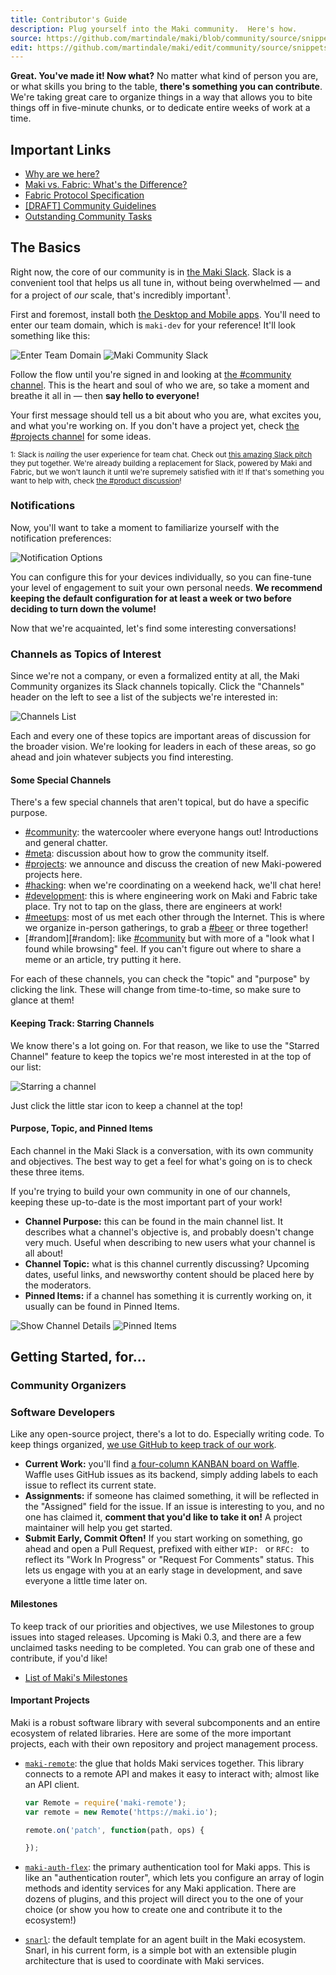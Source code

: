 ```yaml
---
title: Contributor's Guide
description: Plug yourself into the Maki community.  Here's how.
source: https://github.com/martindale/maki/blob/community/source/snippets/introduction.md
edit: https://github.com/martindale/maki/edit/community/source/snippets/introduction.md
---
```


**Great.  You've made it! Now what?**  No matter what kind of person you are, or
what skills you bring to the table, **there's something you can contribute**.
We're taking great care to organize things in a way that allows you to bite
things off in five-minute chunks, or to dedicate entire weeks of work at a time. 

## Important Links
- [Why are we here?][why-are-we-here]
- [Maki vs. Fabric: What's the Difference?][maki-vs-fabric]
- [Fabric Protocol Specification][fabric-protocol]
- [[DRAFT] Community Guidelines][community-guidelines]
- [Outstanding Community Tasks][outstanding-tasks]

## The Basics
Right now, the core of our community is in [the Maki Slack][chat].  Slack is a
convenient tool that helps us all tune in, without being overwhelmed — and for a
project of _our_ scale, that's incredibly important<sup>1</sup>.

First and foremost, install both [the Desktop and Mobile apps][slack-apps].
You'll need to enter our team domain, which is `maki-dev` for your reference!
It'll look something like this:

![Enter Team Domain](http://i.imgur.com/2IOfy31.png) ![Maki Community Slack](http://i.imgur.com/fHuhMvW.png)

Follow the flow until you're signed in and looking at [the #community
channel][#community].  This is the heart and soul of who we are, so take a
moment and breathe it all in — then **say hello to everyone!**

Your first message should tell us a bit about who you are, what excites you, and
what you're working on.  If you don't have a project yet, check [the #projects 
channel][#projects] for some ideas.

<small>1: Slack is _nailing_ the user experience for team chat.  Check out [this
amazing Slack pitch](https://www.youtube.com/watch?v=W8_tGC8pNvI) they put
together.  We're already building a replacement for Slack, powered by Maki and
Fabric, but we won't launch it until we're supremely satisfied with it!  If
that's something you want to help with, check [the #product
discussion][#product]!</small>

### Notifications
Now, you'll want to take a moment to familiarize yourself with the notification
preferences:

![Notification Options](http://i.imgur.com/IG4Jglp.png)

You can configure this for your devices individually, so you can fine-tune your
level of engagement to suit your own personal needs.  **We recommend keeping the
default configuration for at least a week or two before deciding to turn down
the volume!**

Now that we're acquainted, let's find some interesting conversations!

### Channels as Topics of Interest
Since we're not a company, or even a formalized entity at all, the Maki
Community organizes its Slack channels topically.  Click the "Channels" header
on the left to see a list of the subjects we're interested in:

![Channels List](http://i.imgur.com/h5BWt5q.png)

Each and every one of these topics are important areas of discussion for the
broader vision.  We're looking for leaders in each of these areas, so go ahead
and join whatever subjects you find interesting.

#### Some Special Channels
There's a few special channels that aren't topical, but do have a specific
purpose.

- [#community][#community]: the watercooler where everyone hangs out!  Introductions and general chatter.
- [#meta][#meta]: discussion about how to grow the community itself.
- [#projects][#projects]: we announce and discuss the creation of new Maki-powered projects here.
- [#hacking][#hacking]: when we're coordinating on a weekend hack, we'll chat here!
- [#development][#development]: this is where engineering work on Maki and Fabric take place.  Try not to tap on the glass, there are engineers at work!
- [#meetups][#meetups]: most of us met each other through the Internet.  This is where we organize in-person gatherings, to grab a [#beer][#beer] or three together!
- [#random][#random]: like [#community][#community] but with more of a "look what I found while browsing" feel. If you can't figure out where to share a meme or an article, try putting it here.

For each of these channels, you can check the "topic" and "purpose" by clicking
the link.  These will change from time-to-time, so make sure to glance at them!

#### Keeping Track: Starring Channels
We know there's a lot going on.  For that reason, we like to use the "Starred
Channel" feature to keep the topics we're most interested in at the top of our
list:

![Starring a channel](http://i.imgur.com/65p57Dc.png)

Just click the little star icon to keep a channel at the top!

#### Purpose, Topic, and Pinned Items
Each channel in the Maki Slack is a conversation, with its own community and
objectives.  The best way to get a feel for what's going on is to check these
three items.

If you're trying to build your own community in one of our channels, keeping
these up-to-date is the most important part of your work!

- **Channel Purpose:** this can be found in the main channel list.  It describes what a channel's objective is, and probably doesn't change very much.  Useful when describing to new users what your channel is all about!
- **Channel Topic:** what is this channel currently discussing?  Upcoming dates, useful links, and newsworthy content should be placed here by the moderators.
- **Pinned Items:** if a channel has something it is currently working on, it usually can be found in Pinned Items.

![Show Channel Details](http://i.imgur.com/Pd1RxYt.png) ![Pinned Items](http://i.imgur.com/iG1Ao6v.png)

## Getting Started, for...

### Community Organizers

### Software Developers
Like any open-source project, there's a lot to do.  Especially writing code.  To keep things organized, [we use GitHub to keep track of our work](https://github.com/martindale/maki).

- **Current Work:** you'll find [a four-column KANBAN board on Waffle][waffle].  Waffle uses GitHub issues as its backend, simply adding labels to each issue to reflect its current state.
- **Assignments:** if someone has claimed something, it will be reflected in the "Assigned" field for the issue.  If an issue is interesting to you, and no one has claimed it, **comment that you'd like to take it on!**  A project maintainer will help you get started.
- **Submit Early, Commit Often!** If you start working on something, go ahead and open a Pull Request, prefixed with either `WIP: ` or `RFC: ` to reflect its "Work In Progress" or "Request For Comments" status.  This lets us engage with you at an early stage in development, and save everyone a little time later on.

#### Milestones
To keep track of our priorities and objectives, we use Milestones to group
issues into staged releases.  Upcoming is Maki 0.3, and there are a few
unclaimed tasks needing to be completed.  You can grab one of these and
contribute, if you'd like!

- [List of Maki's Milestones](https://github.com/martindale/maki/milestones)

#### Important Projects
Maki is a robust software library with several subcomponents and an entire
ecosystem of related libraries.  Here are some of the more important projects,
each with their own repository and project management process.

- [`maki-remote`][maki-remote]: the glue that holds Maki services together.  This
library connects to a remote API and makes it easy to interact with; almost like
an API client.

  ```js
  var Remote = require('maki-remote');
  var remote = new Remote('https://maki.io');
  
  remote.on('patch', function(path, ops) {
  
  });
  ```
- [`maki-auth-flex`][maki-auth-flex]: the primary authentication tool for Maki apps.  This is like an "authentication router", which lets you configure an array of login methods and identity services for any Maki application.  There are dozens of plugins, and this project will direct you to the one of your choice (or show you how to create one and contribute it to the ecosystem!)
- [`snarl`][snarl]: the default template for an agent built in the Maki ecosystem.  Snarl, in his current form, is a simple bot with an extensible plugin architecture that is used to coordinate with Maki services.

[chat]: https://chat.maki.io/
[slack]: https://www.youtube.com/watch?v=W8_tGC8pNvI
[slack-apps]: https://slack.com/downloads
[why-are-we-here]: https://maki-dev.slack.com/files/martindale/F1827U79U/Why_are_we_here_
[maki-vs-fabric]: https://maki-dev.slack.com/files/chrisinajar/F16EBB88K/Elevator_Speach
[fabric-protocol]: https://maki-dev.slack.com/files/martindale/F170LP2HL/fabric_protocol_specification.md
[community-guidelines]: https://maki-dev.slack.com/files/martindale/F1565BS5P/Community_Guidelines.md
[outstanding-tasks]: https://maki-dev.slack.com/files/martindale/F1ARP5JKV/Outstanding_Community_Tasks
[maki-remote]: https://github.com/martindale/maki-remote
[maki-auth-flex]: https://github.com/martindale/maki-auth-flex
[waffle]: https://waffle.io/martindale/maki
[snarl]: https://github.com/martindale/snarl

[#product]: https://maki.io/topics/product
[#community]: https://maki.io/topics/community
[#projects]: https://maki.io/topics/projects
[#meta]: https://maki.io/topics/meta 
[#hacking]: https://maki.io/topics/hacking 
[#development]: https://maki.io/topics/development 
[#meetups]: https://maki.io/topics/meetups 
[#beer]: https://maki.io/topics/beer 
